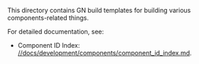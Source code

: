 This directory contains GN build templates for building various components-related things.

For detailed documentation, see:
* Component ID Index: [//docs/development/components/component_id_index.md](/docs/development/components/component_id_index.md).
